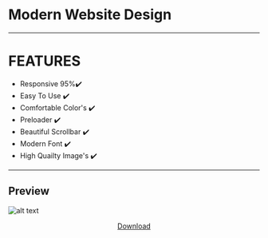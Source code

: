 # Modern Website Design
-----
# FEATURES

  - Responsive 95%✔️
  - Easy To Use ✔️
  - Comfortable Color's ✔️
  - Preloader ✔️
  - Beautiful Scrollbar ✔️
  - Modern Font ✔️
  - High Quailty Image's ✔️
-----
## Preview
![alt text](https://i.ibb.co/wz1m42g/screencapture-127-0-0-1-5500-index-html-2022-02-25-22-25-46.png)
<div align="center">
<a href="https://github.com/ah2devio/Modern-Website-Design-/archive/refs/heads/main.zip">Download</a>
 </div>
